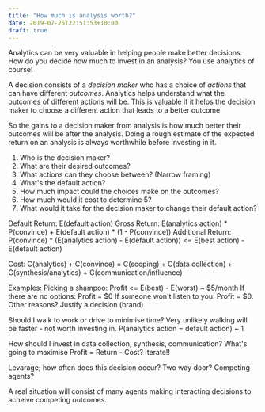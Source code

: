 ```yaml
---
title: "How much is analysis worth?"
date: 2019-07-25T22:51:53+10:00
draft: true
---
```


Analytics can be very valuable in helping people make better decisions.
How do you decide how much to invest in an analysis?
You use analytics of course!

A decision consists of a *decision maker* who has a choice of *actions* that can have different *outcomes*.
Analytics helps understand what the outcomes of different actions will be.
This is valuable if it helps the decision maker to choose a different action that leads to a better outcome.

So the gains to a decision maker from analysis is how much better their outcomes will be after the analysis.
Doing a rough estimate of the expected return on an analysis is always worthwhile before investing in it.

1. Who is the decision maker?
2. What are their desired outcomes?
3. What actions can they choose between? (Narrow framing)
4. What's the default action?
5. How much impact could the choices make on the outcomes?
6. How much would it cost to determine 5?
7. What would it take for the decision maker to change their default action?

Default Return: E(default action)
Gross Return: E(analytics action) * P(convince) + E(default action) * (1 - P(convince))
Additional Return: P(convince) * (E(analytics action) - E(default action)) <= E(best action) - E(default action)

Cost: C(analytics) + C(convince) = C(scoping) + C(data collection) + C(synthesis/analytics) + C(communication/influence)


Examples:
Picking a shampoo: Profit <= E(best) - E(worst) ~ $5/month
If there are no options: Profit = $0
If someone won't listen to you: Profit = $0. Other reasons? Justify a decision (brand)

Should I walk to work or drive to minimise time? Very unlikely walking will be faster - not worth investing in.
P(analytics action = default action) ~ 1

How should I invest in data collection, synthesis, communication?
What's going to maximise Profit = Return - Cost?
Iterate!!

Levarage; how often does this decision occur? Two way door?
Competing agents?




A real situation will consist of many agents making interacting decisions to acheive competing outcomes.
